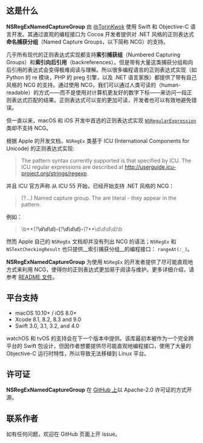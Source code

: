 ## 这是什么
__NSRegExNamedCaptureGroup__ 由 [@TorinKwok](https://github.com/TorinKwok) 使用 Swift 和 Objective-C 语言开发。其通过直观的编程接口为 Cocoa 开发者提供对 .NET 风格的正则表达式**命名捕获分组**（Named Capture Groups，以下简称 NCG）的支持。

几乎所有现代的正则表达式实现都支持**索引捕获组**（Numbered Capturing Groups）和**索引向后引用**（backreferences）。但是带有大量这类捕获分组和向后引用的表达式会变得极难阅读与理解。所以很多编程语言的正则表达式实现（如 Python 的 re 模块，PHP 的 preg 引擎，以及 .NET 语言家族）都提供了带有自己风格的 NCG 的支持。通过使用 NCG，我们可以通过人类可读的（human-readable）的方式——而不是使用对计算机更友好的数字下标——来访问一段正则表达式匹配的结果。正则表达式可以变的更加可读，开发者也可以有效地避免错误。

但一直以来，macOS 和 iOS 开发中首选的正则表达式实现 [`NSRegularExpression`](https://developer.apple.com/documentation/foundation/nsregularexpression) 类却不支持 NCG。

根据 Apple 的开发文档，`NSRegEx` 类基于 ICU (International Components for Unicode) 的正则表达式实现:

> The pattern syntax currently supported is that specified by ICU. 
> The ICU regular expressions are described at
> <http://userguide.icu-project.org/strings/regexp>.

并且 ICU 官方声称 从 ICU 55 开始，已经开始支持 .NET 风格的 NCG：

> (?<name>...) Named capture group. The <angle brackets> are 
> literal - they appear in the pattern.

例如：
> \b**(?<Area>**\d\d\d)-(**?<Exch>**\d\d\d)-**(?<Num>**\d\d\d\d)\b

然而 Apple 自己的 `NSRegEx` 文档却并没有列出 NCG 的语法；`NSRegEx` 和 `NSTextCheckingResult` 也只提供__索引捕获分组__的编程接口： `rangeAt(:_)`。

__NSRegExNamedCaptureGroup__ 为使用 `NSRegEx` 的开发者提供了尽可能直观地方式来利用 NCG，使得你的正则表达式更加易于阅读与维护。更多详细介绍，请参考 [README 文件](https://github.com/TorinKwok/NSRegExNamedCaptureGroup/blob/master/README.md)。

## 平台支持

* macOS 10.10+ / iOS 8.0+
* Xcode 8.1, 8.2, 8.3 and 9.0
* Swift 3.0, 3.1, 3.2, and 4.0

watchOS 和 tvOS 的支持会在下一个版本中提供。该库最初本被作为一个完全跨平台的 Swift 包设计，但因作者想要提供尽可能直观地编程接口，使用了大量的 Objective-C 运行时特性，所以导致无法移植到 Linux 平台。

## 许可证

__NSRegExNamedCaptureGroup__ 在 [GitHub 上](https://github.com/TorinKwok/NSRegExNamedCaptureGroup)以 Apache-2.0 许可证的方式开源。

## 联系作者

如有任何问题，欢迎在 GitHub 页面上开 issue。
